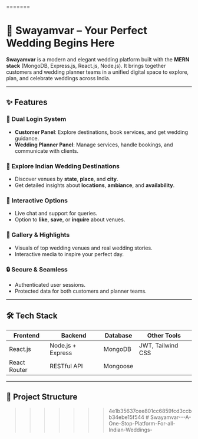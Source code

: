 
=======
# 💍 Swayamvar – Your Perfect Wedding Begins Here

**Swayamvar** is a modern and elegant wedding platform built with the **MERN stack** (MongoDB, Express.js, React.js, Node.js). It brings together customers and wedding planner teams in a unified digital space to explore, plan, and celebrate weddings across India.

---

## ✨ Features

### 👥 Dual Login System
- **Customer Panel**: Explore destinations, book services, and get wedding guidance.
- **Wedding Planner Panel**: Manage services, handle bookings, and communicate with clients.

### 📍 Explore Indian Wedding Destinations
- Discover venues by **state**, **place**, and **city**.
- Get detailed insights about **locations**, **ambiance**, and **availability**.

### 💬 Interactive Options
- Live chat and support for queries.
- Option to **like**, **save**, or **inquire** about venues.

### 📸 Gallery & Highlights
- Visuals of top wedding venues and real wedding stories.
- Interactive media to inspire your perfect day.

### 🔒 Secure & Seamless
- Authenticated user sessions.
- Protected data for both customers and planner teams.

---

## 🛠️ Tech Stack

| Frontend        | Backend         | Database   | Other Tools          |
|-----------------|------------------|------------|----------------------|
| React.js        | Node.js + Express| MongoDB    | JWT, Tailwind CSS    |
| React Router    | RESTful API      | Mongoose   |  |

---

## 📁 Project Structure

>>>>>>> 4e1b35637cee801cc6859fcd3ccbb34ebe15f544
#   S w a y a m v a r - - - A - O n e - S t o p - P l a t f o r m - F o r - a l l - I n d i a n - W e d d i n g s -  
 